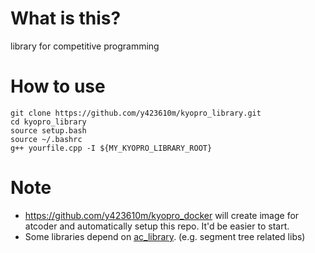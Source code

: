 # What is this?
library for competitive programming

# How to use
```
git clone https://github.com/y423610m/kyopro_library.git
cd kyopro_library
source setup.bash
source ~/.bashrc
g++ yourfile.cpp -I ${MY_KYOPRO_LIBRARY_ROOT}
```

# Note
- https://github.com/y423610m/kyopro_docker will create image for atcoder and automatically setup this repo. It'd be easier to start.
- Some libraries depend on [ac_library](https://github.com/atcoder/ac-library). (e.g. segment tree related libs)
